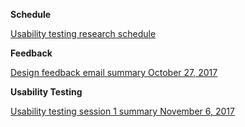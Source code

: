 **Schedule**

[Usability testing research schedule](https://github.com/nciinc/fs-permit-platform/wiki/Usability-testing-research-schedule)

**Feedback**

[Design feedback email summary October 27, 2017](https://github.com/nciinc/fs-permit-platform/wiki/Design-Feedback-Email-Summary---October-27,-2017)

**Usability Testing**

[Usability testing session 1 summary November 6, 2017](https://github.com/nciinc/fs-permit-platform/wiki/Usability-testing-session-1-summary-November-6,-2017)